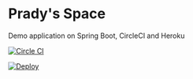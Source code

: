 Prady's Space
===================

Demo application on Spring Boot, CircleCI and Heroku 

[![Circle CI](https://circleci.com/gh/pradyb/prady-space/tree/develop.svg)](https://circleci.com/gh/pradyb/prady-space/)

[![Deploy](https://www.herokucdn.com/deploy/button.svg)](https://heroku.com/deploy?template=https://github.com/pradyb/prady-space/tree/develop)
